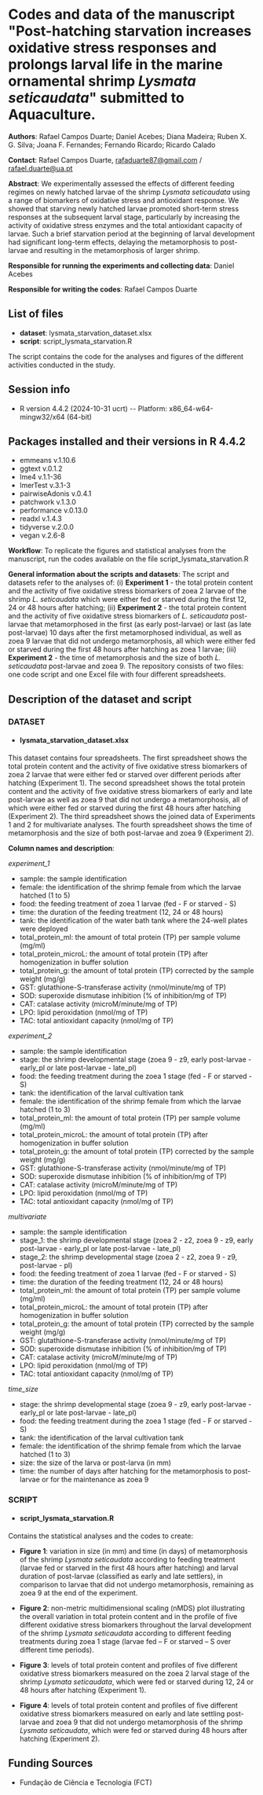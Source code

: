 # Codes and data of the manuscript "Post-hatching starvation increases oxidative stress responses and prolongs larval life in the marine ornamental shrimp *Lysmata seticaudata*" submitted to Aquaculture.

**Authors**: Rafael Campos Duarte; Daniel Acebes; Diana Madeira; Ruben X. G. Silva; Joana F. Fernandes; Fernando Ricardo; Ricardo Calado

**Contact**: Rafael Campos Duarte, rafaduarte87@gmail.com / rafael.duarte@ua.pt

**Abstract**: We experimentally assessed the effects of different feeding regimes on newly hatched larvae of the shrimp *Lysmata seticaudata* using a range of biomarkers of oxidative stress and antioxidant response. We showed that starving newly hatched larvae promoted short-term stress responses at the subsequent larval stage, particularly by increasing the activity of oxidative stress enzymes and the total antioxidant capacity of larvae. Such a brief starvation period at the beginning of larval development had significant long-term effects, delaying the metamorphosis to post-larvae and resulting in the metamorphosis of larger shrimp. 

**Responsible for running the experiments and collecting data**: Daniel Acebes

**Responsible for writing the codes**: Rafael Campos Duarte

## List of files
* **dataset**: lysmata_starvation_dataset.xlsx
* **script**: script_lysmata_starvation.R

The script contains the code for the analyses and figures of the different activities conducted in the study. 

## Session info
* R version 4.4.2 (2024-10-31 ucrt) -- Platform: x86_64-w64-mingw32/x64 (64-bit)

## Packages installed and their versions in R 4.4.2
* emmeans v.1.10.6
* ggtext v.0.1.2
* lme4 v.1.1-36
* lmerTest v.3.1-3
* pairwiseAdonis v.0.4.1
* patchwork v.1.3.0
* performance v.0.13.0
* readxl v.1.4.3
* tidyverse v.2.0.0
* vegan v.2.6-8

**Workflow**: To replicate the figures and statistical analyses from the manuscript, run the codes available on the file script_lysmata_starvation.R

**General information about the scripts and datasets**: The script and datasets refer to the analyses of: (i) **Experiment 1** - the total protein content and the activity of five oxidative stress biomarkers of zoea 2 larvae of the shrimp *L. seticaudata* which were either fed or starved during the first 12, 24 or 48 hours after hatching; (ii) **Experiment 2** - the total protein content and the activity of five oxidative stress biomarkers of *L. seticaudata* post-larvae that metamorphosed in the first (as early post-larvae) or last (as late post-larvae) 10 days after the first metamorphosed individual, as well as zoea 9 larvae that did not undergo metamorphosis, all which were either fed or starved during the first 48 hours after hatching as zoea 1 larvae; (iii) **Experiment 2** - the time of metamorphosis and the size of both *L. seticaudata* post-larvae and zoea 9. The repository consists of two files: one code script and one Excel file with four different spreadsheets.

## Description of the dataset and script

### DATASET

* #### lysmata_starvation_dataset.xlsx 

This dataset contains four spreadsheets. The first spreadsheet shows the total protein content and the activity of five oxidative stress biomarkers of zoea 2 larvae that were either fed or starved over different periods after hatching (Experiment 1). The second spreadsheet shows the total protein content and the activity of five oxidative stress biomarkers of early and late post-larvae as well as zoea 9 that did not undergo a metamorphosis, all of which were either fed or starved during the first 48 hours after hatching (Experiment 2). The third spreadsheet shows the joined data of Experiments 1 and 2 for multivariate analyses. The fourth spreadsheet shows the time of metamorphosis and the size of both post-larvae and zoea 9 (Experiment 2).

**Column names and description**:

*experiment_1*

* sample: the sample identification 
* female: the identification of the shrimp female from which the larvae hatched (1 to 5)
* food: the feeding treatment of zoea 1 larvae (fed - F or starved - S)
* time: the duration of the feeding treatment (12, 24 or 48 hours)
* tank: the identification of the water bath tank where the 24-well plates were deployed
* total_protein_ml: the amount of total protein (TP) per sample volume (mg/ml)
* total_protein_microL: the amount of total protein (TP) after homogenization in buffer solution
* total_protein_g: the amount of total protein (TP) corrected by the sample weight (mg/g)
* GST: glutathione-S-transferase activity (nmol/minute/mg of TP)
* SOD: superoxide dismutase inhibition (% of inhibition/mg of TP)
* CAT: catalase activity (microM/minute/mg of TP)
* LPO: lipid peroxidation (nmol/mg of TP)
* TAC: total antioxidant capacity (nmol/mg of TP)

*experiment_2*

* sample: the sample identification
* stage: the shrimp developmental stage (zoea 9 - z9, early post-larvae - early_pl or late post-larvae - late_pl)
* food: the feeding treatment during the zoea 1 stage (fed - F or starved - S)
* tank: the identification of the larval cultivation tank
* female: the identification of the shrimp female from which the larvae hatched (1 to 3)
* total_protein_ml: the amount of total protein (TP) per sample volume (mg/ml)
* total_protein_microL: the amount of total protein (TP) after homogenization in buffer solution
* total_protein_g: the amount of total protein (TP) corrected by the sample weight (mg/g)
* GST: glutathione-S-transferase activity (nmol/minute/mg of TP)
* SOD: superoxide dismutase inhibition (% of inhibition/mg of TP)
* CAT: catalase activity (microM/minute/mg of TP)
* LPO: lipid peroxidation (nmol/mg of TP)
* TAC: total antioxidant capacity (nmol/mg of TP)

*multivariate*

* sample: the sample identification
* stage_1: the shrimp developmental stage (zoea 2 - z2, zoea 9 - z9, early post-larvae - early_pl or late post-larvae - late_pl)
* stage_2: the shrimp developmental stage (zoea 2 - z2, zoea 9 - z9, post-larvae - pl)
* food: the feeding treatment of zoea 1 larvae (fed - F or starved - S)
* time: the duration of the feeding treatment (12, 24 or 48 hours)
* total_protein_ml: the amount of total protein (TP) per sample volume (mg/ml)
* total_protein_microL: the amount of total protein (TP) after homogenization in buffer solution
* total_protein_g: the amount of total protein (TP) corrected by the sample weight (mg/g)
* GST: glutathione-S-transferase activity (nmol/minute/mg of TP)
* SOD: superoxide dismutase inhibition (% of inhibition/mg of TP)
* CAT: catalase activity (microM/minute/mg of TP)
* LPO: lipid peroxidation (nmol/mg of TP)
* TAC: total antioxidant capacity (nmol/mg of TP)

*time_size*

* stage: the shrimp developmental stage (zoea 9 - z9, early post-larvae - early_pl or late post-larvae - late_pl)
* food: the feeding treatment during the zoea 1 stage (fed - F or starved - S)
* tank: the identification of the larval cultivation tank
* female: the identification of the shrimp female from which the larvae hatched (1 to 3)
* size: the size of the larva or post-larva (in mm)
* time: the number of days after hatching for the metamorphosis to post-larvae or for the maintenance as zoea 9

### SCRIPT

* #### script_lysmata_starvation.R

Contains the statistical analyses and the codes to create: 

 * **Figure 1**: variation in size (in mm) and time (in days) of metamorphosis of the shrimp *Lysmata seticaudata* according to feeding treatment (larvae fed or starved in the first 48 hours after hatching) and larval duration of post-larvae (classified as early and late settlers), in comparison to larvae that did not undergo metamorphosis, remaining as zoea 9 at the end of the experiment.

 * **Figure 2**: non-metric multidimensional scaling (nMDS) plot illustrating the overall variation in total protein content and in the profile of five different oxidative stress biomarkers throughout the larval development of the shrimp *Lysmata seticaudata* according to different feeding treatments during zoea 1 stage (larvae fed – F or starved – S over different time periods).
   
 * **Figure 3**: levels of total protein content and profiles of five different oxidative stress biomarkers measured on the zoea 2 larval stage of the shrimp *Lysmata seticaudata*, which were fed or starved during 12, 24 or 48 hours after hatching (Experiment 1).

 * **Figure 4**: levels of total protein content and profiles of five different oxidative stress biomarkers measured on early and late settling post-larvae and zoea 9 that did not undergo metamorphosis of the shrimp *Lysmata seticaudata*, which were fed or starved during 48 hours after hatching (Experiment 2).

## Funding Sources

* Fundação de Ciência e Tecnologia (FCT)
